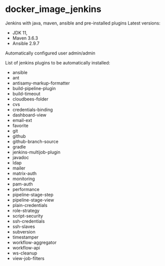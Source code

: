 # docker_image_jenkins
Jenkins with java, maven, ansible and pre-installed plugins
Latest versions:
- JDK 11,
- Maven 3.6.3 
- Ansible 2.9.7

Automatically configured user admin/admin

List of jenkins plugins to be automatically installed:
- ansible
- ant
- antisamy-markup-formatter
- build-pipeline-plugin
- build-timeout
- cloudbees-folder
- cvs
- credentials-binding
- dashboard-view
- email-ext
- favorite
- git
- github
- github-branch-source
- gradle
- jenkins-multijob-plugin
- javadoc
- ldap
- mailer
- matrix-auth
- monitoring
- pam-auth
- performance
- pipeline-stage-step
- pipeline-stage-view
- plain-credentials
- role-strategy
- script-security
- ssh-credentials
- ssh-slaves
- subversion
- timestamper
- workflow-aggregator
- workflow-api
- ws-cleanup
- view-job-filters
